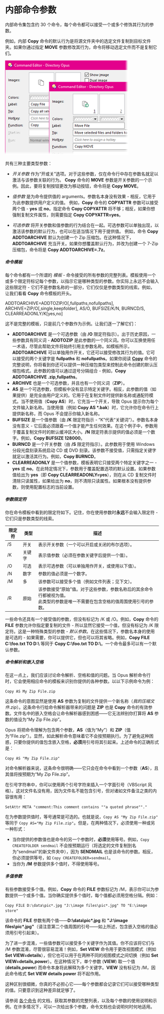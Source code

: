 # 内部命令参数

内部命令集包含约 30 个命令，每个命令都可以接受一个或多个修饰其行为的参数。

例如，内部 **Copy** 命令的默认行为是将源文件夹中的选定文件复制到目标文件夹。如果你通过指定 **MOVE** 参数修改其行为，命令将移动选定文件而不是复制它们。

![](/Manual/images/media/copy_vs_move.png) 

共有三种主要类型参数：

- *开关参数* 作为“开或关”选项。对于这些参数，仅在命令行中存在参数名就足以激活与该参数关联的行为。
 **Copy** 命令的 **MOVE** 参数是开关参数的一个示例。因此，要将复制按钮更改为移动按钮，命令将是 **Copy MOVE**。

- *值参数* 是为命令提供值的 arguments。参数名本身没有效果 - 相反，它用于为此参数提供用户定义的值。
例如，**Copy** 命令的 **COPYATTR** 参数可以接受两个值 - **yes** 或 **no**。指定命令 **Copy COPYATTR** 将不够；相反，如果你想强制复制文件属性，则需要指定 **Copy COPYATTR=yes**。

- *可选参数* 将开关参数和值参数的行为结合在一起。可选参数可以单独出现，以激活该参数的默认行为，也可以在适当情况下用于提供值。
例如，命令 **Copy ADDTOARCHIVE** 默认为创建一个 Zip 压缩包。在这种情况下，**ADDTOARCHIVE** 充当开关。如果你想覆盖默认行为，并改为创建一个 7-Zip 压缩包，命令将是 **Copy ADDTOARCHIVE=.7z**。

##### 命令模板

每个命令都有一个所谓的 *模板* - 命令接受的所有参数的完整列表。模板使用一个或多个限定符标记每个参数，以指示它是哪种类型的参数。你实际上永远不会输入这些限定符 - 它们不是参数名称的一部分，它们仅仅是参数类型的线索。例如，让我们看看 **Copy** 命令模板的开头。

ADDTOARCHIVE=ADDTOZIP/O[<default>,fullpaths,nofullpaths], ARCHIVE=ZIP/O[<all>,single,keepfolder],
                 AS/O, BUFSIZE/K/N, BURNCD/S, CLEARREADONLY/K[yes,no]

这不是完整的模板，只是前几个参数作为示例。让我们逐一了解它们：

- **ADDTOARCHIVE** 是一个可选参数（由 **/O** 限定符指示）。出于历史原因，一些参数具有同义词 - **ADDTOZIP** 是此参数的一个同义词。你可以互换使用任一术语，尽管此帮助文件将始终引用主参数名称。如模板所示，**ADDTOARCHIVE** 可以单独用作开关，它还可以接受修改其行为的值。它可以接受的两个关键字是 **fullpaths** 和 **nofullpaths**。如果你阅读 **[Copy](/Manual/reference/command_reference/internal_commands/copy.zh.md)** 命令的完整说明，你将看到你还可以提供一种压缩包类型来控制此命令创建的默认压缩包格式。此参数的值可以通过逗号分隔组合 - 例如，**Copy ADDTOARCHIVE .zip,fullpaths**。
- **ARCHIVE** 也是一个可选参数，并且也有一个同义词（**ZIP**）。
- **AS** 是一个可选参数，但模板中没有显示特定关键字。相反，此参数的值（如果提供）是完全由用户定义的。它用于在复制文件时提供新名称或通配符模式。当不使用值（**Copy AS**）时，它充当一个开关，导致 Opus 提示你为每个文件输入新名称。当使用值（例如 **Copy AS \*.bak**）时，它允许你在命令行上提供新名称，而 Opus 不会提示你输入新名称。
- **BUFSIZE** 是一个值参数（由 **/K** 限定符指示 - “K”代表“关键词”）。参数名本身没有意义 - 它后面必须跟着一个值才能产生任何效果。在这个例子中，参数用于覆盖复制文件时的默认缓冲区大小。**/N** 限定符表示提供的值必须是一个数字。例如，**Copy BUFSIZE 128000**。
- **BURNCD** 是一个开关参数（由 **/S** 限定符指示）。此参数用于使用 Windows 分段光盘刻录系统启动 CD 或 DVD 刻录。该参数不接受值，只需指定关键字就足以激活其行为。例如，**Copy BURNCD**。
- **CLEARREADONLY** 是一个值参数，模板表明它只接受两个特定关键字之一 - **yes** 或 **no**。在此特定情况下，参数用于覆盖配置选项的默认设置。如果参数值给出为 **yes**（即 **Copy CLEARREADONLY=yes**），则在从 CD 复制文件时清除只读属性，如果给出为 **no**，则不清除只读属性。如果根本没有提供参数，则使用配置标志的当前设置。

##### 参数限定符

你在命令模板中看到的限定符如下。记住，你在使用参数时**永远**不会输入限定符 - 它们只是参数类型的线索。

<table>
<thead>
<tr class="header">
<th>限定符</th>
<th>类型</th>
<th>描述</th>
</tr>
</thead>
<tbody>
<tr class="odd">
<td>/S</td>
<td>开关</td>
<td>表示开关参数（一个可以开启或关闭的布尔选项）。</td>
</tr>
<tr class="even">
<td>/K</td>
<td>关键字</td>
<td>表示值参数（必须在参数关键字后提供一个值）。</td>
</tr>
<tr class="odd">
<td>/O</td>
<td>可选</td>
<td>表示可选参数（可以单独用作开关，或使用以下值）。</td>
</tr>
<tr class="even">
<td>/N</td>
<td>数字</td>
<td>参数的值必须是一个数字。</td>
</tr>
<tr class="odd">
<td>/M</td>
<td>多</td>
<td>该参数可以接受多个值（例如文件列表；见下文）。</td>
</tr>
<tr class="even">
<td>/R</td>
<td>原始</td>
<td>该参数接受“原始”值。对于这些参数，参数名称后的其余命令行都被视为值。<br />
此类型的参数是唯一不需要在包含空格的值周围使用引号的参数。</td>
</tr>
</tbody>
</table>

一些命令还具有一个接受值的参数，但没有标记为 /K 或 /O。例如，**Copy** 命令的 **FILE** 参数允许你指定要复制的文件 - 所以显然它接受一个值，但没有标记为 /K 限定符。这是一种特殊类型的参数 - *默认参数*。在这些情况下，参数名本身的使用是可选的 - 如果需要，你可以提供它，但也可以将其省略。例如，**Copy FILE C:\foo.txt TO D:\\** 等同于 **Copy C:\foo.txt TO D:\\**。一个命令最多可以有一个默认参数。
##### 命令解析和嵌入空格

在这一点上，我们应该讨论命令解析、空格和值的问题。当 Opus 解析命令行时，它会使用相应命令的模板来识别你提供的各种参数。以以下示例命令为例：

`Copy AS My Zip File.zip`

这条命令的意图显然是使用 **AS** 参数为复制的文件提供一个新名称（*我的压缩文件.zip*）。这条命令行给命令解析器带来的问题是 **ZIP** 也是 **Copy** 命令的有效参数。文件名中的嵌入空格会让命令解析器感到困惑——它无法辨别你打算将 **AS** 参数的值设为“My Zip File.zip”。

Opus 将把命令理解为包含两个参数，**AS**（值为“My”）和 **ZIP**（值为“File.zip”）。显然，如此解析命令意味着它不会按预期执行。为了避免这种困惑，只要你提供的值包含嵌入空格，**必须**用引号将其引起来。上述命令的正确形式是：

`Copy AS "My Zip File.zip"`

对命令解析器来说，这条命令很明确——它只会在命令中看到一个参数（**AS**），且其值将按预期为“My Zip File.zip”。

在引号字符串中，你可以使用两个引号字符来插入一个字面引号（VBScript 风格）。这对文件名没有用，因为文件名不能包含引号，但对诸如文件备注之类的内容很有用：

`SetAttr META "comment:This comment contains ""a quoted phrase""."`

在为参数提供值时，等号通常是可选的。也就是说，`Copy AS "My Zip File.zip"` 等同于 `Copy AS="My Zip File.zip"`。但是，在两种情况下，必须使用一种或另一种形式：

- 当你提供的参数值也是命令的另一个参数时，**必须**使用等号。例如，`Copy CREATEFOLDER sendmail` 不会按预期运行（将选定的文件复制到名为“sendmail”的新文件夹中），因为 **SENDMAIL** 也是该命令的参数。相反，你必须提供等号，如 `Copy CREATEFOLDER=sendmail`。
- 当你为 **/M** 参数提供多个值时，不得使用等号。

##### 多值参数

有些参数接受多个值。例如，**Copy** 命令的 **FILE** 参数标记为 /M，表示你可以为参数提供一个或多个值。当你确实提供多个值时，每个值都必须用空格分隔。例如：

`Copy FILE D:\data\pic*.jpg "J:\image files\pic*.jpg" TO "E:\image store"`

该命令的 **FILE** 参数有两个值——**D:\data\pic\*.jpg** 和 **"J:\image files\pic\*.jpg"**（请注意第二个值周围的引号——如上所述，包含嵌入空格的值必须用引号引起来）。

为了进一步混淆，一些值参数可以接受多个关键字作为其值。你不应该将它们与 /M 参数混淆，尽管很容易混淆！例如，**Set VIEW** 命令用于更改视图模式（例如 **Set VIEW=details**），但它也可以用于在两种不同的视图模式之间切换（例如 **Set VIEW=details,power**）。在这种情况下，单个参数 (**VIEW**) 取一个值 (**details,power**) 而命令本身将此解释为多个关键字。**VIEW** 没有标记为 /M，因此命令格式 **Set VIEW details power** 将不起作用。

这种区别很细微，你真的不必担心它——每个参数都会记录它们可以接受哪种类型的值。只要意识到这种差异就足够了。

请参阅 [各个命令](/Manual/reference/command_reference/internal_commands/README.zh.md) 的文档，获取其参数的完整列表，以及每个参数的使用说明和示例。在许多情况下，可以一次给出多个参数，命令文档也会说明何时何地适用。